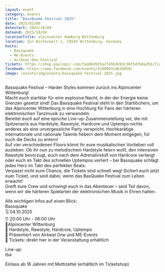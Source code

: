 ```yaml
---
layout: event
category: events
title: "BassQuake Festival 2025"
date: 2025/03/08
datestart: 2025/10/04
dateend: 2025/10/04
locationTitle: alpincenter Hamburg-Wittenburg
location: Zur Winterwelt 1, 19243 Wittenburg, Germany
hosts:
  - Bassquake
  - Me-Events
  - Airbeat One Festival
tickets: https://shop.paylogic.com/7addbd915a2745b2b93c3075d7b8a291/tickets
facebook: https://www.facebook.com/events/416090314634050/
image: /assets/img/events/bassquake-festival-2025.jpg
---
```


Bassquake Festival – Harder Styles kommen zurück ins Alpincenter Wittenburg!  
Macht euch startklar für eine explosive Nacht, in der der Energie keine Grenzen gesetzt sind! Das Bassquake Festival steht in den Startlöchern, um das Alpincenter Wittenburg in eine Hochburg für Fans der härteren elektronischen Tanzmusik zu verwandeln.  
Bereitet euch auf eine epische Line-up-Zusammenstellung vor, die mit Spitzenacts aus Hardstyle, Rawstyle, Hardcore und Uptempo nichts anderes als eine unvergessliche Party verspricht. Hochkarätige internationale und nationale Talente fiebern dem Moment entgegen, für euch die Decks zu entern!  
Auf vier verschiedenen Floors könnt ihr eure musikalischen Vorlieben voll ausleben. Ob ihr nun zu melodischem Hardstyle feiern wollt, den intensiven Rawstyle bevorzugt, euch nach dem Adrenalinstoß von Hardcore verlangt oder euch im Takt des schnellen Uptempos verliert – bei Bassquake schlägt jedes Herz im Takt des perfekten Beats.  
Verpasst nicht eure Chance, die Tickets sind schnell weg! Sichert euch jetzt euer Ticket, und seid dabei, wenn das BasQuake Festival zum Leben erwacht!  
Greift eure Crew und schwingt euch in das Abenteuer – seid Teil davon, wenn wir die härteren Spielarten der elektronischen Musik in Ehren halten.

Alle wichtigen Infos auf einen Blick:  
Bassquake  
🗓️ 04.10.2025  
⏰ 20:00 Uhr - 06:00 Uhr  
📍Alpincenter Wittenburg  
🎵 Hardstyle, Rawstyle, Hardcore, Uptempo  
🙌 Präsentiert von Airbeat One und ME-Events  
🔗 Tickets: direkt hier in der Veranstaltung erhältlich

Line-up:  
tba

Einlass ab 16 Jahren mit Muttizettel (erhältlich im Ticketshop)
